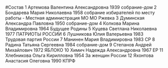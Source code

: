 #Состав
1 Артемова Валентина Александровна 1939 собрание-дом
2 Бондарева Мария Николаевна 1958 собрание избирателей по месту работы - Местная администрация МО МО Ржевка
3 Думинская Александра Павловна 1950 собрание-дом
4 Колкова Марина Владимировна 1964 Будущее Родины
5 Куцева Светлана Николаевна 1977 ПАТРИОТЫ РОССИИ
6 Лушникова Юлия Валерьевна 1983 Трудовая партия России
7 Манинен Мария Владимировна 1983 СР
8 Радина Татьяна Сергеевна 1984 собрание-дом
9 Степанов Андрей Михайлович 1972 ЯБЛОКО
10 Химич Надежда Александровна 1967 ЕР
11 Хлебникова Ольга Кирилловна 1954 За женщин России
12 Яхонтова Анастасия Олеговна 1990 КПРФ
